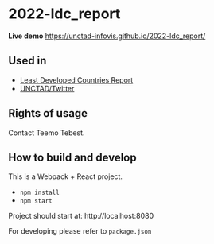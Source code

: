 # 2022-ldc_report

**Live demo** https://unctad-infovis.github.io/2022-ldc_report/

## Used in

* [Least Developed Countries Report](https://unctad.org/ldc2022)
* [UNCTAD/Twitter](https://twitter.com/UNCTAD/status/1588577252744515584)

## Rights of usage

Contact Teemo Tebest.

## How to build and develop

This is a Webpack + React project.

* `npm install`
* `npm start`

Project should start at: http://localhost:8080

For developing please refer to `package.json`